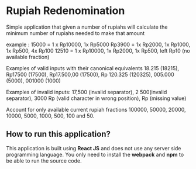 <h1>Rupiah Redenomination</h1>

Simple application that given a number of rupiahs will calculate the minimum number of rupiahs needed to make that amount 

example :
15000 = 1 x Rp10000, 1x Rp5000
Rp3900 = 1x Rp2000, 1x Rp1000, 1x Rp500, 4x Rp100
12510 = 1 x Rp10000, 1x Rp2000, 1x Rp500, left Rp10 (no available fraction)

Examples of valid inputs with their canonical equivalents 18.215 (18215), Rp17500 (17500), Rp17.500,00 (17500), Rp 120.325 (120325), 005.000 (5000), 001000 (1000)

Examples of invalid inputs: 17,500 (invalid separator),  2 500(invalid separator), 3000 Rp (valid character in wrong position), Rp (missing value)

Account for only available current rupiah fractions 100000, 50000, 20000, 10000, 5000, 1000, 500, 100 and 50. 

<h2>How to run this application?</h2>
This application is built using <b>React JS</b> and does not use any server side programming language. You only need to install the <b>webpack</b> and <b>npm</b> to be able to run the source code.